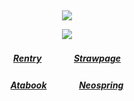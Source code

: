 ⠀<div align="center">

![](https://komarev.com/ghpvc/?username=Greedism&color=c9e4b9&style=plastic&label=Viewers&base=2990)

![](https://files.catbox.moe/7ay11b.gif)
##### [Rentry](https://rentry.co/FujiwaranoMoku)ㅤㅤㅤㅤ[Strawpage](https://medangel.straw.page/)
##### [Atabook](https://don.atabook.org/)ㅤㅤㅤㅤ[Neospring](https://neospring.org/@p.ai.nter/_app/warning)
